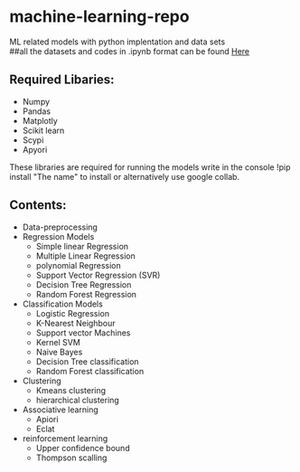 # machine-learning-repo
ML related models with python implentation and data sets<br>
##all the datasets and codes in .ipynb format can be found [Here](https://drive.google.com/drive/folders/1b3g_zDupyd-SKKQDn_HPzCDGz41Bugyk?usp=sharing)

## Required Libaries:
<ul>
  <li>Numpy</li>
  <li>Pandas</li>
  <li>Matplotly </li>
  <li>Scikit learn </li>
  <li>Scypi </li>
  <li>Apyori </li>
</ul>

These libraries are required for running the models write in the console  !pip install "The name" to install or alternatively use google collab.
  
## Contents:
<ul>
  <li>Data-preprocessing</li>
  <li>Regression Models
    <ul>
      <li>Simple linear Regression </li>
      <li>Multiple Linear Regression </li>
      <li>polynomial Regression </li>
      <li>Support Vector Regression (SVR)</li>
      <li>Decision Tree Regression</li>
      <li>Random Forest Regression</li>
    </ul>
  </li>
  <li>Classification Models
     <ul>
      <li>Logistic Regression </li>
       <li>K-Nearest Neighbour </li>
       <li>Support vector Machines </li>
       <li>Kernel SVM </li>
       <li>Naive Bayes </li>
       <li>Decision Tree classification</li>
      <li>Random Forest classification</li>
  </li>
</ul>
 <li>Clustering
     <ul>
      <li>Kmeans clustering </li>
       <li>hierarchical clustering </li>
  </ul>
  </li>
<li>Associative learning
     <ul>
      <li>Apiori </li>
       <li>Eclat </li>
  </ul>
  </li>
  <li>reinforcement learning
     <ul>
      <li>Upper confidence bound </li>
       <li>Thompson scalling </li>
  </ul>
  </li>
  
